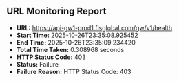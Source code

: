 ## URL Monitoring Report

- **URL:** https://api-gw1-prod1.fisglobal.com/gw/v1/health
- **Start Time:** 2025-10-26T23:35:08.925452
- **End Time:** 2025-10-26T23:35:09.234420
- **Total Time Taken:** 0.308968 seconds
- **HTTP Status Code:** 403
- **Status:** Failure
- **Failure Reason:** HTTP Status Code: 403
